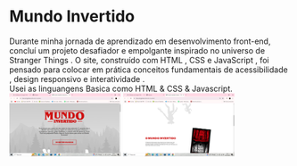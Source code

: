 # Mundo Invertido
Durante minha jornada de aprendizado em desenvolvimento front-end, concluí um projeto desafiador e empolgante inspirado no universo de Stranger Things . O site, construído com HTML , CSS e JavaScript , foi pensado para colocar em prática conceitos fundamentais de acessibilidade , design responsivo e interatividade .
<br>
Usei as linguangens Basica como HTML & CSS & Javascript.
<br>
<img src="https://github.com/Thais-enf/Mundo-Invertido/blob/5113e44d523ea8d196b73d6df20e177bca7e5169/assets/imagens/postagem/Captura%20de%20Tela%20(44).png" width=200px;>
<img src="https://github.com/Thais-enf/Mundo-Invertido/blob/47748cadf9f0ea7cbfb9ac7222f7cc33ae5bbd10/assets/imagens/postagem/Captura%20de%20Tela%20(45).png" width=200;>
<br>

